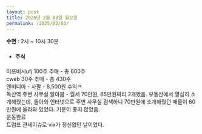 ```yaml
---
layout: post
title: 2025년 2월 03일 월요일
permalink: /2025/02/03/
---
```

**수면** : 2시 ~ 10시 30분<br/>
* #### 주식<br/>
미쯔비시ufj 100주 추매 - 총 600주<br/>
cweb 30주 추매 - 총 430주<br/>
엔비디아 - 사팔 - 8,500원 수익ㅋ<br/>
독산역 주변 사무실 알아봄 - 월세 70만원, 65만원짜리 2개봤음. 부동산에서 열심히 소개해줬는데, 돌아와 인터넷으로 주변 사무실 검색하니 70만원에 소개해줬던 매물이 60만원에 올라와 있었다. 기분이 좋지 않았음.<br/>
운동완료<br/>
트럼프 관세이슈로 vix가 정신없던 날이었다.